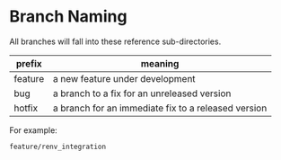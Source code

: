 # Branch Naming

All branches will fall into these reference sub-directories.

| prefix  | meaning                                             |
|---------|-----------------------------------------------------|
| feature | a new feature under development                     |
| bug     | a branch to a fix for an unreleased version         |
| hotfix  | a branch for an immediate fix to a released version |

For example:

`feature/renv_integration`
